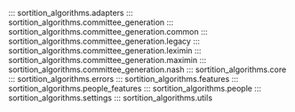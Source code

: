 ::: sortition_algorithms.adapters
::: sortition_algorithms.committee_generation
::: sortition_algorithms.committee_generation.common
::: sortition_algorithms.committee_generation.legacy
::: sortition_algorithms.committee_generation.leximin
::: sortition_algorithms.committee_generation.maximin
::: sortition_algorithms.committee_generation.nash
::: sortition_algorithms.core
::: sortition_algorithms.errors
::: sortition_algorithms.features
::: sortition_algorithms.people_features
::: sortition_algorithms.people
::: sortition_algorithms.settings
::: sortition_algorithms.utils
